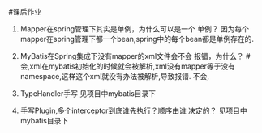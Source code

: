 #课后作业
1. Mapper在spring管理下其实是单例，为什么可以是一个
单例？
因为每个mapper在spring管理下都一个bean,spring中的每个bean都是单例存在的.

2. MyBatis在Spring集成下没有mapper的xml文件会不会
报错，为什么？
#会,xml在mybatis初始化的时候就会被解析,xml没有mapper等于没有namespace,这样这个xml就没有办法被解析,导致报错.
不会,
3. TypeHandler手写
见项目中mybatis目录下

4. 手写Plugin,多个interceptor到底谁先执行？顺序由谁
决定的？
见项目中mybatis目录下